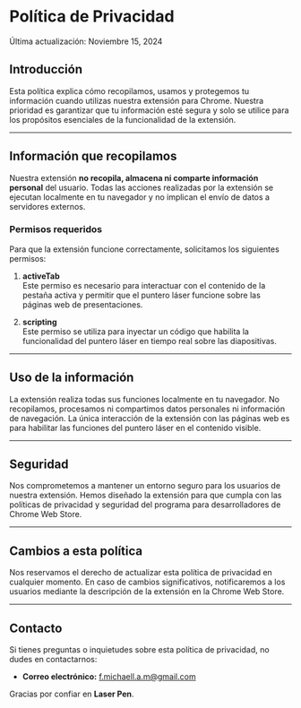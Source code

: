 # Política de Privacidad

Última actualización: Noviembre 15, 2024

## Introducción
Esta política explica cómo recopilamos, usamos y protegemos tu información cuando utilizas nuestra extensión para Chrome. Nuestra prioridad es garantizar que tu información esté segura y solo se utilice para los propósitos esenciales de la funcionalidad de la extensión.

---

## Información que recopilamos
Nuestra extensión **no recopila, almacena ni comparte información personal** del usuario. Todas las acciones realizadas por la extensión se ejecutan localmente en tu navegador y no implican el envío de datos a servidores externos.

### Permisos requeridos
Para que la extensión funcione correctamente, solicitamos los siguientes permisos:

1. **activeTab**  
   Este permiso es necesario para interactuar con el contenido de la pestaña activa y permitir que el puntero láser funcione sobre las páginas web de presentaciones.

2. **scripting**  
   Este permiso se utiliza para inyectar un código que habilita la funcionalidad del puntero láser en tiempo real sobre las diapositivas.

---

## Uso de la información
La extensión realiza todas sus funciones localmente en tu navegador. No recopilamos, procesamos ni compartimos datos personales ni información de navegación. La única interacción de la extensión con las páginas web es para habilitar las funciones del puntero láser en el contenido visible.

---

## Seguridad
Nos comprometemos a mantener un entorno seguro para los usuarios de nuestra extensión. Hemos diseñado la extensión para que cumpla con las políticas de privacidad y seguridad del programa para desarrolladores de Chrome Web Store.

---

## Cambios a esta política
Nos reservamos el derecho de actualizar esta política de privacidad en cualquier momento. En caso de cambios significativos, notificaremos a los usuarios mediante la descripción de la extensión en la Chrome Web Store.

---

## Contacto
Si tienes preguntas o inquietudes sobre esta política de privacidad, no dudes en contactarnos:

- **Correo electrónico:** f.michaell.a.m@gmail.com  

Gracias por confiar en **Laser Pen**.
